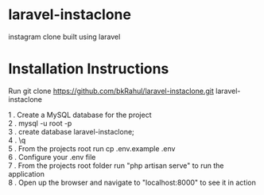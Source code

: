 # laravel-instaclone
instagram clone built using laravel


# Installation Instructions

Run git clone https://github.com/bkRahul/laravel-instaclone.git laravel-instaclone

1 . Create a MySQL database for the project\
2 . mysql -u root -p\
3 . create database laravel-instaclone;\
4 . \q\
5 . From the projects root run cp .env.example .env\
6 . Configure your .env file\
7 . From the projects root folder run "php artisan serve" to run the application\
8 . Open up the browser and navigate to "localhost:8000" to see it in action
